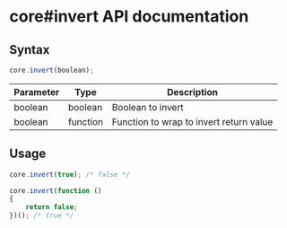 # core#invert API documentation

## Syntax

``` javascript
core.invert(boolean);
```

| Parameter | Type | Description |
|--|--|--|
| boolean | boolean | Boolean to invert |
| boolean | function | Function to wrap to invert return value |

## Usage

``` javascript
core.invert(true); /* false */

core.invert(function ()
{
    return false;
})(); /* true */
```
